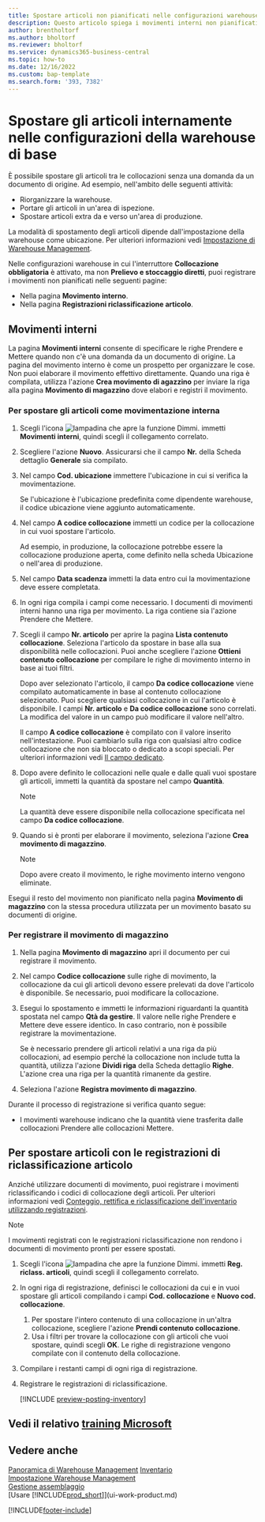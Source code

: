 ```yaml
---
title: Spostare articoli non pianificati nelle configurazioni warehouse di base
description: Questo articolo spiega i movimenti interni non pianificati tra le collocazioni senza una domanda da un documento di origine.
author: brentholtorf
ms.author: bholtorf
ms.reviewer: bholtorf
ms.service: dynamics365-business-central
ms.topic: how-to
ms.date: 12/16/2022
ms.custom: bap-template
ms.search.form: '393, 7382'
---
```

# Spostare gli articoli internamente nelle configurazioni della warehouse di base

È possibile spostare gli articoli tra le collocazioni senza una domanda da un documento di origine. Ad esempio, nell'ambito delle seguenti attività:

* Riorganizzare la warehouse.
* Portare gli articoli in un'area di ispezione.
* Spostare articoli extra da e verso un'area di produzione. 

La modalità di spostamento degli articoli dipende dall'impostazione della warehouse come ubicazione. Per ulteriori informazioni vedi [Impostazione di Warehouse Management](warehouse-setup-warehouse.md).

Nelle configurazioni warehouse in cui l'interruttore **Collocazione obbligatoria** è attivato, ma non **Prelievo e stoccaggio diretti**, puoi registrare i movimenti non pianificati nelle seguenti pagine:  

* Nella pagina **Movimento interno**.
* Nella pagina **Registrazioni riclassificazione articolo**.  

## Movimenti interni

La pagina **Movimenti interni** consente di specificare le righe Prendere e Mettere quando non c'è una domanda da un documento di origine. La pagina del movimento interno è come un prospetto per organizzare le cose. Non puoi elaborare il movimento effettivo direttamente. Quando una riga è compilata, utilizza l'azione **Crea movimento di agazzino** per inviare la riga alla pagina **Movimento di magazzino** dove elabori e registri il movimento.

### Per spostare gli articoli come movimentazione interna

1. Scegli l'icona ![lampadina che apre la funzione Dimmi.](media/ui-search/search_small.png "Dimmi cosa vuoi fare") immetti **Movimenti interni**, quindi scegli il collegamento correlato.  
2. Scegliere l'azione **Nuovo**. Assicurarsi che il campo **Nr.** della Scheda dettaglio **Generale** sia compilato.
3. Nel campo **Cod. ubicazione** immettere l'ubicazione in cui si verifica la movimentazione.  

    Se l'ubicazione è l'ubicazione predefinita come dipendente warehouse, il codice ubicazione viene aggiunto automaticamente.  
4. Nel campo **A codice collocazione** immetti un codice per la collocazione in cui vuoi spostare l'articolo.

    Ad esempio, in produzione, la collocazione potrebbe essere la collocazione produzione aperta, come definito nella scheda Ubicazione o nell'area di produzione.  
5. Nel campo **Data scadenza** immetti la data entro cui la movimentazione deve essere completata.  
6. In ogni riga compila i campi come necessario. I documenti di movimenti interni hanno una riga per movimento. La riga contiene sia l'azione Prendere che Mettere.
7. Scegli il campo **Nr. articolo** per aprire la pagina **Lista contenuto collocazione**. Seleziona l'articolo da spostare in base alla sua disponibilità nelle collocazioni. Puoi anche scegliere l'azione **Ottieni contenuto collocazione** per compilare le righe di movimento interno in base ai tuoi filtri.  

    Dopo aver selezionato l'articolo, il campo **Da codice collocazione** viene compilato automaticamente in base al contenuto collocazione selezionato. Puoi scegliere qualsiasi collocazione in cui l'articolo è disponibile. I campi **Nr. articolo** e **Da codice collocazione** sono correlati. La modifica del valore in un campo può modificare il valore nell'altro.  

    Il campo **A codice collocazione** è compilato con il valore inserito nell'intestazione. Puoi cambiarlo sulla riga con qualsiasi altro codice collocazione che non sia bloccato o dedicato a scopi speciali. Per ulteriori informazioni vedi [Il campo dedicato](warehouse-how-to-create-individual-bins.md#the-dedicated-field).  

8. Dopo avere definito le collocazioni nelle quale e dalle quali vuoi spostare gli articoli, immetti la quantità da spostare nel campo **Quantità**.  

    > [!NOTE]  
    > La quantità deve essere disponibile nella collocazione specificata nel campo **Da codice collocazione**.  

9. Quando si è pronti per elaborare il movimento, seleziona l'azione **Crea movimento di magazzino**.  

    > [!NOTE]  
    >  Dopo avere creato il movimento, le righe movimento interno vengono eliminate.  

Esegui il resto del movimento non pianificato nella pagina **Movimento di magazzino** con la stessa procedura utilizzata per un movimento basato su documenti di origine.

### Per registrare il movimento di magazzino

1. Nella pagina **Movimento di magazzino** apri il documento per cui registrare il movimento.  
2. Nel campo **Codice collocazione** sulle righe di movimento, la collocazione da cui gli articoli devono essere prelevati da dove l'articolo è disponibile. Se necessario, puoi modificare la collocazione.
3. Esegui lo spostamento e immetti le informazioni riguardanti la quantità spostata nel campo **Qtà da gestire**. Il valore nelle righe Prendere e Mettere deve essere identico. In caso contrario, non è possibile registrare la movimentazione.

    Se è necessario prendere gli articoli relativi a una riga da più collocazioni, ad esempio perché la collocazione non include tutta la quantità, utilizza l'azione **Dividi riga** della Scheda dettaglio **Righe**. L'azione crea una riga per la quantità rimanente da gestire.  
4. Seleziona l'azione **Registra movimento di magazzino**.  

Durante il processo di registrazione si verifica quanto segue:

* I movimenti warehouse indicano che la quantità viene trasferita dalle collocazioni Prendere alle collocazioni Mettere.

## Per spostare articoli con le registrazioni di riclassificazione articolo

Anziché utilizzare documenti di movimento, puoi registrare i movimenti riclassificando i codici di collocazione degli articoli. Per ulteriori informazioni vedi [Conteggio, rettifica e riclassificazione dell'inventario utilizzando registrazioni](inventory-how-count-adjust-reclassify.md).

> [!NOTE]  
> I movimenti registrati con le registrazioni riclassificazione non rendono i documenti di movimento pronti per essere spostati.  

1. Scegli l'icona ![lampadina che apre la funzione Dimmi.](media/ui-search/search_small.png "Dimmi cosa vuoi fare") immetti **Reg. riclass. articoli**, quindi scegli il collegamento correlato.  
2. In ogni riga di registrazione, definisci le collocazioni da cui e in vuoi spostare gli articoli compilando i campi **Cod. collocazione** e **Nuovo cod. collocazione**.  

    1. Per spostare l'intero contenuto di una collocazione in un'altra collocazione, scegliere l'azione **Prendi contenuto collocazione**.  
    2. Usa i filtri per trovare la collocazione con gli articoli che vuoi spostare, quindi scegli **OK**. Le righe di registrazione vengono compilate con il contenuto della collocazione.  
3. Compilare i restanti campi di ogni riga di registrazione.
4. Registrare le registrazioni di riclassificazione.  

    [!INCLUDE [preview-posting-inventory](includes/preview-posting-inventory.md)]

## Vedi il relativo [training Microsoft](/training/modules/manage-internal-warehouse-processes/)

## Vedere anche

[Panoramica di Warehouse Management](design-details-warehouse-management.md)
[Inventario](inventory-manage-inventory.md)  
[Impostazione Warehouse Management](warehouse-setup-warehouse.md)  
[Gestione assemblaggio](assembly-assemble-items.md)  
[Usare [!INCLUDE[prod_short](includes/prod_short.md)]](ui-work-product.md)


[!INCLUDE[footer-include](includes/footer-banner.md)]
